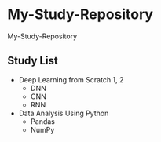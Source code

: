 # My-Study-Repository
 My-Study-Repository  
 
 ## Study List
 * Deep Learning from Scratch 1, 2
   + DNN
   + CNN
   + RNN
 * Data Analysis Using Python
   + Pandas
   + NumPy
